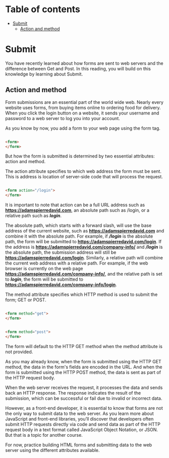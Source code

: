 # Table of contents
- [Submit](#submit)
  * [Action and method](#action-and-method)


# Submit

You have recently learned about how forms are sent to web servers and the difference between Get and Post. In this
reading, you will build on this knowledge by learning about Submit.

## Action and method

Form submissions are an essential part of the world wide web. Nearly every website uses forms, from buying items online
to ordering food for delivery. When you click the login button on a website, it sends your username and password to a
web server to log you into your account.

As you know by now, you add a form to your web page using the form tag.

````html

<form>
</form>
````

But how the form is submitted is determined by two essential attributes: action and method.

The action attribute specifies to which web address the form must be sent. This is address is location of server-side
code that will process the request.

````html

<form action="/login">
</form>
````

It is important to note that action can be a full URL address such as **https://adamspierredavid.com**, an absolute path
such as /login, or a relative path such as **_login_**.

The absolute path, which starts with a forward slash, will use the base address of the current website, such as
**https://adamspierredavid.com** and combine it with the absolute path. For example, if **_/login_** is the absolute
path, the form will be submitted to **https://adamspierredavid.com/login**. If the address is
**https://adamspierredavid.com/company-info/** and **_/login_** is the absolute path, the submission address will still
be **https://adamspierredavid.com/login**.
Similarly, a relative path will combine the current web address with a relative path. For example, if the web browser is
currently on the web page **https://adamspierredavid.com/company-info/**, and the relative path is set to **_login_**,
the form will be submitted to **https://adamspierredavid.com/company-info/login**.

The method attribute specifies which HTTP method is used to submit the form; GET or POST.

````html

<form method="get">
</form>
````

````html

<form method="post">
</form>
````

The form will default to the HTTP GET method when the method attribute is not provided.

As you may already know, when the form is submitted using the HTTP GET method, the data in the form's fields are encoded
in the URL. And when the form is submitted using the HTTP POST method, the data is sent as part of the HTTP request
body.

When the web server receives the request, it processes the data and sends back an HTTP response. The response indicates
the result of the submission, which can be successful or fail due to invalid or incorrect data.

However, as a front-end developer, it is essential to know that forms are not the only way to submit data to the web
server. As you learn more about JavaScript and front-end libraries, you’ll discover that developers often submit HTTP
requests directly via code and send data as part of the HTTP request body in a text format called JavaScript Object
Notation, or JSON. But that is a topic for another course.

For now, practice building HTML forms and submitting data to the web server using the different attributes available. 
